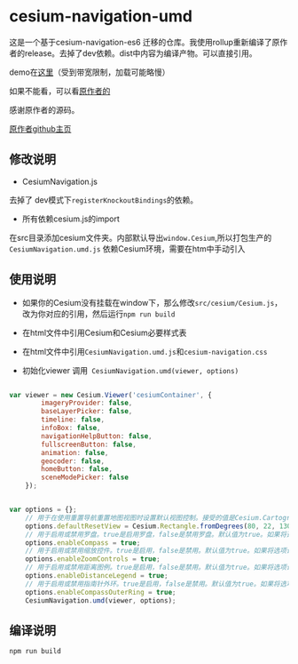 # cesium-navigation-umd
这是一个基于cesium-navigation-es6 迁移的仓库。我使用rollup重新编译了原作者的release。去掉了dev依赖。dist中内容为编译产物。可以直接引用。

demo在[这里](http://61.155.169.52:8080/CesiumNavigationUmd)（受到带宽限制，加载可能略慢）

如果不能看，可以看[原作者的](https://richard1015.github.io/cesium/)

感谢原作者的源码。

[原作者github主页](https://github.com/richard1015/cesium-navigation-es6)


## 修改说明

- CesiumNavigation.js

去掉了 dev模式下`registerKnockoutBindings`的依赖。

- 所有依赖cesium.js的import

在src目录添加cesium文件夹。内部默认导出`window.Cesium`,所以打包生产的`CesiumNavigation.umd.js` 依赖Cesium环境，需要在htm中手动引入

## 使用说明

- 如果你的Cesium没有挂载在window下，那么修改`src/cesium/Cesium.js`，改为你对应的引用，然后运行`npm run build`

- 在html文件中引用Cesium和Cesium必要样式表

- 在html文件中引用`CesiumNavigation.umd.js`和`cesium-navigation.css`
- 初始化viewer 调用` CesiumNavigation.umd(viewer, options)`

```javascript

var viewer = new Cesium.Viewer('cesiumContainer', {
        imageryProvider: false,
        baseLayerPicker: false,
        timeline: false,
        infoBox: false,
        navigationHelpButton: false,
        fullscreenButton: false,
        animation: false,
        geocoder: false,
        homeButton: false,
        sceneModePicker: false
    });


var options = {};
    // 用于在使用重置导航重置地图视图时设置默认视图控制。接受的值是Cesium.Cartographic 和 Cesium.Rectangle.
    options.defaultResetView = Cesium.Rectangle.fromDegrees(80, 22, 130, 50);
    // 用于启用或禁用罗盘。true是启用罗盘，false是禁用罗盘。默认值为true。如果将选项设置为false，则罗盘将不会添加到地图中。
    options.enableCompass = true;
    // 用于启用或禁用缩放控件。true是启用，false是禁用。默认值为true。如果将选项设置为false，则缩放控件将不会添加到地图中。
    options.enableZoomControls = true;
    // 用于启用或禁用距离图例。true是启用，false是禁用。默认值为true。如果将选项设置为false，距离图例将不会添加到地图中。
    options.enableDistanceLegend = true;
    // 用于启用或禁用指南针外环。true是启用，false是禁用。默认值为true。如果将选项设置为false，则该环将可见但无效。
    options.enableCompassOuterRing = true;
    CesiumNavigation.umd(viewer, options);

```


## 编译说明

```bash
npm run build 
```






